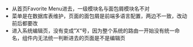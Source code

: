 - 从首页Favorite Menu进去，一级模块名与面包屑模块名不对
- 菜单是在数据库表维护，页面的面包屑是前端多语言配置，两边不一致，改动前后都要改
- 进入系统编辑页，没有变成”X“号，因为整个系统的路由一开始没有统一命名，组件内无法统一判断进去的页面是不是编辑页